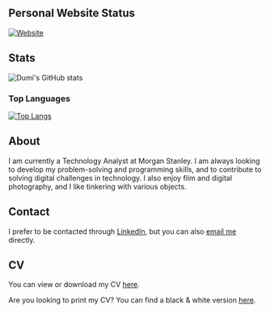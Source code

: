 <!--
**bogdumi/bogdumi** is a ✨ _special_ ✨ repository because its `README.md` (this file) appears on your GitHub profile.

Here are some ideas to get you started:

- 🔭 I’m currently working on ...
- 🌱 I’m currently learning ...
- 👯 I’m looking to collaborate on ...
- 🤔 I’m looking for help with ...
- 💬 Ask me about ...
- 📫 How to reach me: ...
- 😄 Pronouns: ...
- ⚡ Fun fact: ...
-->

## Personal Website Status

[![Website](https://img.shields.io/website?down_color=red&down_message=offline&style=for-the-badge&up_color=purple&up_message=online&url=https%3A%2F%2Fwww.bogdumi.dev)](https://www.bogdumi.dev)

## Stats
![Dumi's GitHub stats](https://github-readme-stats.vercel.app/api?username=bogdumi&count_private=true&show_icons=true&theme=synthwave)

### Top Languages 
[![Top Langs](https://github-readme-stats.vercel.app/api/top-langs/?username=bogdumi&layout=compact&theme=synthwave)](https://github.com/anuraghazra/github-readme-stats)

## About

I am currently a Technology Analyst at Morgan Stanley. I am always looking to develop my problem-solving and programming skills, and to contribute to solving digital challenges in technology. I also enjoy film and digital photography, and I like tinkering with various objects.

## Contact

I prefer to be contacted through [LinkedIn](https://www.linkedin.com/in/bogdumi/), but you can also [email me](mailto:github@bogdumi.dev) directly.

## CV

You can view or download my CV [here](https://www.bogdumi.dev/docs/BogdanDumitrescuCV.pdf).

Are you looking to print my CV? You can find a black & white version [here](https://www.bogdumi.dev/docs/BogdanDumitrescuCVBW.pdf).
